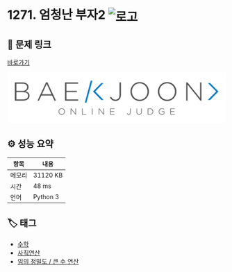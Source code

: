# 1271. 엄청난 부자2 <img src="https://d2gd6pc034wcta.cloudfront.net/tier/1.svg" alt="로고" height="32" style="vertical-align: middle;" />

## 🔗 문제 링크

[바로가기](https://www.acmicpc.net/problem/1271)

![백준 로고](../../images/boj.png)

## ⚙️ 성능 요약

| 항목   | 내용     |
| ------ | -------- |
| 메모리 | 31120 KB |
| 시간   | 48 ms    |
| 언어   | Python 3 |

## 🏷️ 태그

- [수학](https://www.acmicpc.net/problemset?sort=ac_desc&algo=124)
- [사칙연산](https://www.acmicpc.net/problemset?sort=ac_desc&algo=121)
- [임의 정밀도 / 큰 수 연산](https://www.acmicpc.net/problemset?sort=ac_desc&algo=117)
